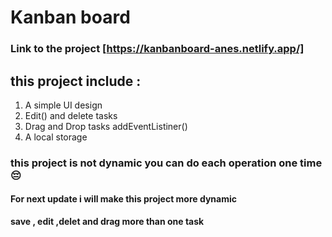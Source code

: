 

# Kanban board 
### Link to the project [https://kanbanboard-anes.netlify.app/]

## this project include : 

1. A simple UI design 
2. Edit() and delete tasks 
3. Drag and Drop tasks addEventListiner() 
4. A local storage

### this project is not dynamic you can do each operation one time 😔

 #### For next update i will make this project more dynamic 
 **save , edit ,delet and drag more than one task**
